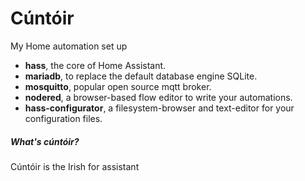 # Cúntóir
My Home automation set up

* __hass__, the core of Home Assistant.
* __mariadb__, to replace the default database engine SQLite.
* __mosquitto__, popular open source mqtt broker.
* __nodered__, a browser-based flow editor to write your automations.
* __hass-configurator__, a filesystem-browser and text-editor for your configuration files.


##### What's cúntóir?

Cúntóir is the Irish for assistant